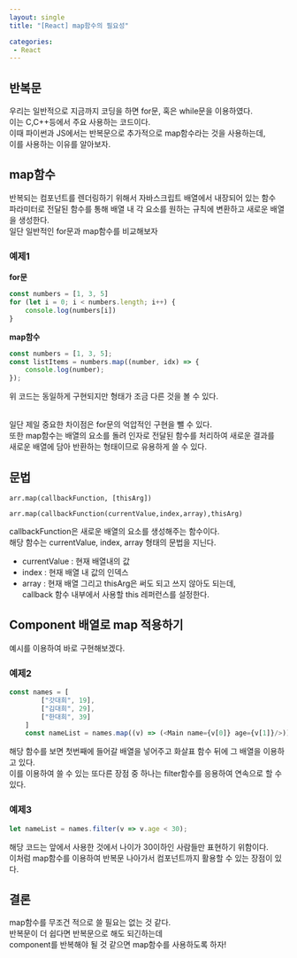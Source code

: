 ```yaml
---
layout: single
title: "[React] map함수의 필요성"

categories:
 - React
---
```

## 반복문
우리는 일반적으로 지금까지 코딩을 하면 for문, 혹은 while문을 이용하였다. <br>
이는 C,C++등에서 주요 사용하는 코드이다. <br>
이때 파이썬과 JS에서는 반복문으로 추가적으로 map함수라는 것을 사용하는데, <br>
이를 사용하는 이유를 알아보자. <br>


## map함수
반복되는 컴포넌트를 렌더링하기 위해서 자바스크립트 배열에서 내장되어 있는 함수 <br>
파라미터로 전달된 함수를 통해 배열 내 각 요소를 원하는 규칙에 변환하고 새로운 배열을 생성한다. <br>
일단 일반적인 for문과 map함수를 비교해보자 <br>

### 예제1

**for문**
```javascript
const numbers = [1, 3, 5]
for (let i = 0; i < numbers.length; i++) {
    console.log(numbers[i])
}
```

**map함수**
```javascript
const numbers = [1, 3, 5];
const listItems = numbers.map((number, idx) => {
    console.log(number);
});
```

위  코드는 동일하게 구현되지만 형태가 조금 다른 것을 볼 수 있다. <br> <br>

일단 제일 중요한 차이점은 for문의 억압적인 구현을 뺄 수 있다. <br>
또한 map함수는 배열의 요소를 돌려 인자로 전달된 함수를 처리하여 새로운 결과를 <br>
새로운 배열에 담아 반환하는 형태이므로 유용하게 쓸 수 있다. <br>


## 문법

```arr.map(callbackFunction, [thisArg])```

```arr.map(callbackFunction(currentValue,index,array),thisArg)```

callbackFunction은 새로운 배열의 요소를 생성해주는 함수이다. <br>
해당 함수는 currentValue, index, array 형태의 문법을 지닌다. <br>
- currentValue : 현재 배열내의 값
- index : 현재 배열 내 값의 인덱스
- array : 현재 배열
그리고 thisArg은 써도 되고 쓰지 않아도 되는데, <br>
callback 함수 내부에서 사용할 this 레퍼런스를 설정한다. <br>

## Component 배열로 map 적용하기
예시를 이용하여 바로 구현해보겠다. <br>

### 예제2
```javascript
const names = [
		["갓대희", 19], 
		["김대희", 29],
		["한대희", 39]
	]
	const nameList = names.map((v) => (<Main name={v[0]} age={v[1]}/>))
```
해당 함수를 보면 첫번째에 들어갈 배열을 넣어주고 화살표 함수 뒤에 그 배열을 이용하고 있다. <br>
이를 이용하여 쓸 수 있는 또다른 장점 중 하나는 filter함수를 응용하여 연속으로 할 수 있다. <br>

### 예제3
```javascript
let nameList = names.filter(v => v.age < 30);
```
해당 코드는 앞에서 사용한 것에서 나이가 30이하인 사람들만 표현하기 위함이다. <br>
이처럼 map함수를 이용하여 반복문 나아가서 컴포넌트까지 활용할 수 있는 장점이 있다. <br>


## 결론
map함수를 무조건 적으로 쓸 필요는 없는 것 같다. <br>
반복문이 더 쉽다면 반복문으로 해도 되긴하는데 <br>
component를 반복해야 될 것 같으면 map함수를 사용하도록 하자! <br>
